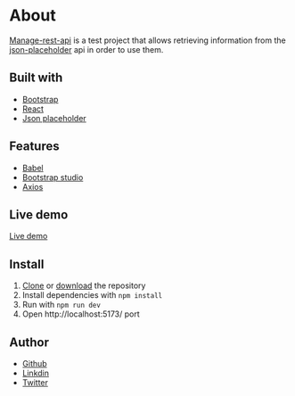 # About
[Manage-rest-api](https://manage-rest-api.netlify.app/) is a test project that allows retrieving information from the [json-placeholder](https://jsonplaceholder.typicode.com/) api in order to use them.

## Built with

 - [Bootstrap](https://getbootstrap.com/)
 - [React](https://react.dev/)
 - [Json placeholder](https://jsonplaceholder.typicode.com/)

## Features

 - [Babel](https://babeljs.io/)
 - [Bootstrap studio](https://bootstrapstudio.io/)
 - [Axios](https://axios-http.com/)

## Live demo

[Live demo](https://manage-rest-api.netlify.app/)

## Install

 1. [Clone](https://github.com/ElieRu/manage-rest-api.git) or [download](https://github.com/ElieRu/manage-rest-api/archive/refs/heads/main.zip) the repository
 2. Install dependencies with `npm install`
 3. Run with `npm run dev`
 4. Open http://localhost:5173/ port

## Author

 - [Github](https://github.com/ElieRu)
 - [Linkdin](https://www.linkedin.com/in/elie-ruhamya-996826285)
 - [Twitter](https://twitter.com/RuhamyaElie)
